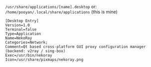 `/usr/share/applications/[name].desktop`
or:
`/home/pooyan/.local/share/applications` (this is mine)
```
[Desktop Entry]
Version=1.0
Terminal=false
Type=Application
Name=NekoRay
Categories=Network;
Comment=Qt based cross-platform GUI proxy configuration manager (backend: v2ray / sing-box)
Exec=/usr/bin/nekoray
Icon=/usr/share/pixmaps/nekoray.png
```